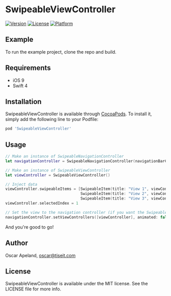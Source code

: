 # SwipeableViewController

[![Version](https://img.shields.io/cocoapods/v/SwipeableViewController.svg?style=flat)](http://cocoapods.org/pods/SwipeableViewController)
[![License](https://img.shields.io/cocoapods/l/SwipeableViewController.svg?style=flat)](http://cocoapods.org/pods/SwipeableViewController)
[![Platform](https://img.shields.io/cocoapods/p/SwipeableViewController.svg?style=flat)](http://cocoapods.org/pods/SwipeableViewController)

## Example

To run the example project, clone the repo and build.

## Requirements

- iOS 9
- Swift 4

## Installation

SwipeableViewController is available through [CocoaPods](http://cocoapods.org). To install
it, simply add the following line to your Podfile:

```ruby
pod 'SwipeableViewController'
```

## Usage
```swift
// Make an instance of SwipeableNavigationController
let navigationController = SwipeableNavigationController(navigationBarClass: SwipeableNavigationBar.self, toolbarClass: nil)

// Make an instance of SwipeableViewController
let viewController = SwipeableViewController()

// Inject data
viewController.swipeableItems = [SwipeableItem(title: "View 1", viewController: ExampleViewController()),
                                 SwipeableItem(title: "View 2", viewController: ExampleViewController()),
                                 SwipeableItem(title: "View 3", viewController: ExampleViewController())]
viewController.selectedIndex = 1

// Set the view to the navigation controller (if you want the SwipeableViewController at the root of your navigationController)
navigationController.setViewControllers([viewController], animated: false)
```

And you're good to go!

## Author

Oscar Apeland, oscar@tiseit.com

## License

SwipeableViewController is available under the MIT license. See the LICENSE file for more info.
